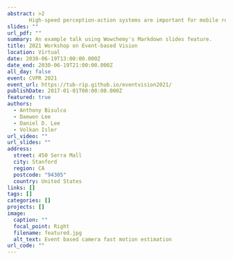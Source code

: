 ```yaml
---
abstract: >2
       High-speed perception-action systems are important for mobile robot systems to react in dynamic environments. Event-based cameras have attractive properties for these systems such as high dynamic range, efficient energy use and low latency sensing. At Samsung’s AI Center in NY (SAIC-NY) we have been working on novel DVS-based systems and algorithms to capitalize on these properties. Our previous work in this domain includes a near-chip architecture for low-complexity pedestrian detection on bandwidth-limited networks. In this talk, we will present an overview of our most recent work where the goal is to create high speed perception-action systems for collision avoidance. The introduction of robots to kitchen environments will require avoidance of incoming high-speed moving obstacles such as falling spices, liquids or sharp objects that they should avoid. Our experimental test-bed to explore these systems consists of shooting a toy-dart(22m/s) at a target located on a linear-actuator with a static event-based camera observing the motion head-on. During the dart’s flight, we developed a perception system to extract time to collision and impact location on the camera plane from the event-stream  for triggering a collision avoidance system. The entire dart flight is around 150ms, hence we also analyze the various latencies of the perception-action system and system tradeoffs for collision avoidance. As a result of this analysis, we found an initial observability latency of the dart up to 100ms, which resulted in the use of a telescopic lens to reduce this delay to 20ms. A benefit of using an event-camera in this scenario as opposed to a 60Hz frame-based imager is that the perception process can acquire ~100ms of in-focus events as opposed to one or two motion blurred frames. Inspecting our perception performance using event-data, we established our perception system to estimate time to collision within 24.73% and impact location within 18.4mm on our testing dataset. Overall, our perception system and minimal system latency allows our system to successfully avoid a fast incoming toy dart. 
slides: ""
url_pdf: ""
summary: An example talk using Wowchemy's Markdown slides feature.
title: 2021 Workshop on Event-based Vision
location: Virtual
date: 2030-06-19T13:00:00.000Z
date_end: 2030-06-19T21:00:00.000Z
all_day: false
event: CVPR 2021
event_url: https://tub-rip.github.io/eventvision2021/
publishDate: 2017-01-01T00:00:00.000Z
featured: true
authors:
  - Anthony Bisulco
  - Daewon Lee
  - Daniel D. Lee
  - Volkan Isler
url_video: ""
url_slides: ""
address:
  street: 450 Serra Mall
  city: Stanford
  region: CA
  postcode: "94305"
  country: United States
links: []
tags: []
categories: []
projects: []
image:
  caption: ""
  focal_point: Right
  filename: featured.jpg
  alt_text: Event based camera fast motion estimation
url_code: ""
---
```

